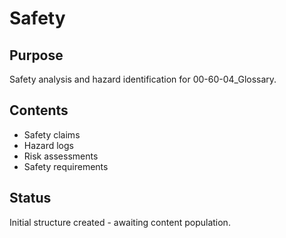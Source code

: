 # Safety

## Purpose
Safety analysis and hazard identification for 00-60-04_Glossary.

## Contents
- Safety claims
- Hazard logs
- Risk assessments
- Safety requirements

## Status
Initial structure created - awaiting content population.
